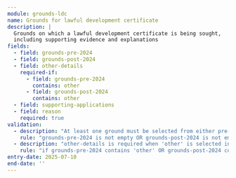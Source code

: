 ```yaml
---
module: grounds-ldc
name: Grounds for lawful development certificate
description: |
  Grounds on which a lawful development certificate is being sought,
  including supporting evidence and explanations
fields:
  - field: grounds-pre-2024
  - field: grounds-post-2024
  - field: other-details
    required-if:
      - field: grounds-pre-2024
        contains: other
      - field: grounds-post-2024
        contains: other
  - field: supporting-applications
  - field: reason
    required: true
validation:
  - description: "At least one ground must be selected from either pre-2024 or post-2024 lists"
    rule: "grounds-pre-2024 is not empty OR grounds-post-2024 is not empty"
  - description: "other-details is required when 'other' is selected in any grounds list"
    rule: "if grounds-pre-2024 contains 'other' OR grounds-post-2024 contains 'other' then other-details is required"
entry-date: 2025-07-10
end-date: ''
---
```

